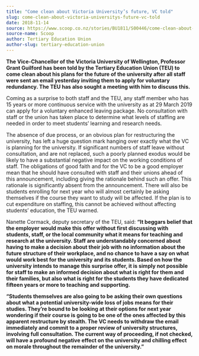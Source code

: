 ```yaml
---
title: "Come clean about Victoria University’s future, VC told"
slug: come-clean-about-victoria-universitys-future-vc-told
date: 2018-11-14
source: https://www.scoop.co.nz/stories/BU1811/S00446/come-clean-about-victoria-universitys-future-vc-told.htm
source-name: Scoop
author: Tertiary Education Union
author-slug: tertiary-education-union
---
```


<p><strong>The Vice-Chancellor of the Victoria University of
Wellington, Professor Grant Guilford has been told by the
Tertiary Education Union (TEU) to come clean about his plans
for the future of the university after all staff were sent
an email yesterday inviting them to apply for voluntary
redundancy. The TEU has also sought a meeting with him to
discuss this. </strong></p>

<p>Coming as a surprise to both staff
and the TEU, any staff member who has 15 years or more
continuous service with the university as at 29 March 2019
can apply for a voluntary enhanced leaving package. No
consultation with staff or the union has taken place to
determine what levels of staffing are needed in order to
meet students’ learning and research needs.</p>

<p>The absence
of due process, or an obvious plan for restructuring the
university, has left a huge question mark hanging over
exactly what the VC is planning for the university. If
significant numbers of staff leave without consultation, and
are not replaced, such a poorly planned exodus would be
likely to have a substantial negative impact on the working
conditions of staff. The obligations of good faith and for
the VC to be a good employer mean that he should have
consulted with staff and their unions ahead of this
announcement, including giving the rationale behind such an
offer. This rationale is significantly absent from the
announcement. There will also be students enrolling for next
year who will almost certainly be asking themselves if the
course they want to study will be affected. If the plan is
to cut expenditure on staffing, this cannot be achieved
without affecting students’ education, the TEU
warned.<p>

<p>Nanette Cormack, deputy secretary of the TEU,
said: <strong>“It beggars belief that the employer would
make this offer without first discussing with students,
staff, or the local community what it means for teaching and
research at the university. Staff are understandably
concerned about having to make a decision about their job
with no information about the future structure of their
workplace, and no chance to have a say on what would work
best for the university and its students. Based on how the
university intends to manage this surprise offer, it is
simply not possible for staff to make an informed decision
about what is right for them and their families, but also
what is right for the students they have dedicated fifteen
years or more to teaching and supporting.
</strong></p>

<p><strong>“Students themselves are also going to
be asking their own questions about what a potential
university-wide loss of jobs means for their studies.
They’re bound to be looking at their options for next year
wondering if their course is going to be one of the ones
affected by this apparent restructure by stealth. The VC
needs to withdraw the email immediately and commit to a
proper review of university structures, involving full
consultation. The current way of proceeding, if not checked,
will have a profound negative effect on the university and
chilling effect on morale throughout the remainder of the
university.”
</strong></p>